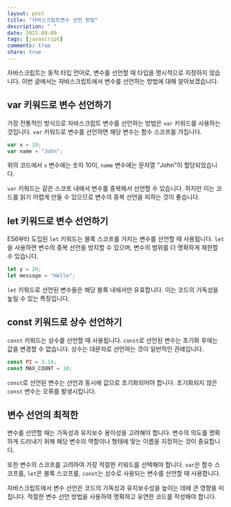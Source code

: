 ```yaml
---
layout: post
title: "자바스크립트변수 선언 방법"
description: " "
date: 2023-09-09
tags: [javascript]
comments: true
share: true
---
```


자바스크립트는 동적 타입 언어로, 변수를 선언할 때 타입을 명시적으로 지정하지 않습니다. 이번 글에서는 자바스크립트에서 변수를 선언하는 방법에 대해 알아보겠습니다.

## var 키워드로 변수 선언하기

가장 전통적인 방식으로 자바스크립트 변수를 선언하는 방법은 `var` 키워드를 사용하는 것입니다. `var` 키워드로 변수를 선언하면 해당 변수는 함수 스코프를 가집니다.

```javascript
var x = 10;
var name = "John";
```

위의 코드에서 `x` 변수에는 숫자 10이, `name` 변수에는 문자열 "John"이 할당되었습니다.

`var` 키워드는 같은 스코프 내에서 변수를 중복해서 선언할 수 있습니다. 하지만 이는 코드를 읽기 어렵게 만들 수 있으므로 변수의 중복 선언을 피하는 것이 좋습니다.

## let 키워드로 변수 선언하기

ES6부터 도입된 `let` 키워드는 블록 스코프를 가지는 변수를 선언할 때 사용됩니다. `let`을 사용하면 변수의 중복 선언을 방지할 수 있으며, 변수의 범위를 더 명확하게 제한할 수 있습니다.

```javascript
let y = 20;
let message = "Hello";
```

`let` 키워드로 선언된 변수들은 해당 블록 내에서만 유효합니다. 이는 코드의 가독성을 높일 수 있는 특징입니다.

## const 키워드로 상수 선언하기

`const` 키워드는 상수를 선언할 때 사용됩니다. `const`로 선언된 변수는 초기화 후에는 값을 변경할 수 없습니다. 상수는 대문자로 선언하는 것이 일반적인 관례입니다.

```javascript
const PI = 3.14;
const MAX_COUNT = 10;
```

`const`로 선언된 변수는 선언과 동시에 값으로 초기화되어야 합니다. 초기화되지 않은 `const` 변수는 오류를 발생시킵니다.

## 변수 선언의 최적한

변수를 선언할 때는 가독성과 유지보수 용이성을 고려해야 합니다. 변수의 의도를 명확하게 드러내기 위해 해당 변수의 역할이나 형태에 맞는 이름을 지정하는 것이 중요합니다.

또한 변수의 스코프를 고려하여 가장 적절한 키워드를 선택해야 합니다. `var`은 함수 스코프를, `let`은 블록 스코프를, `const`는 상수로 사용되는 변수를 선언할 때 사용합니다.

자바스크립트에서 변수 선언은 코드의 가독성과 유지보수성을 높이는 데에 큰 영향을 미칩니다. 적절한 변수 선언 방법을 사용하여 명확하고 유연한 코드를 작성해야 합니다.